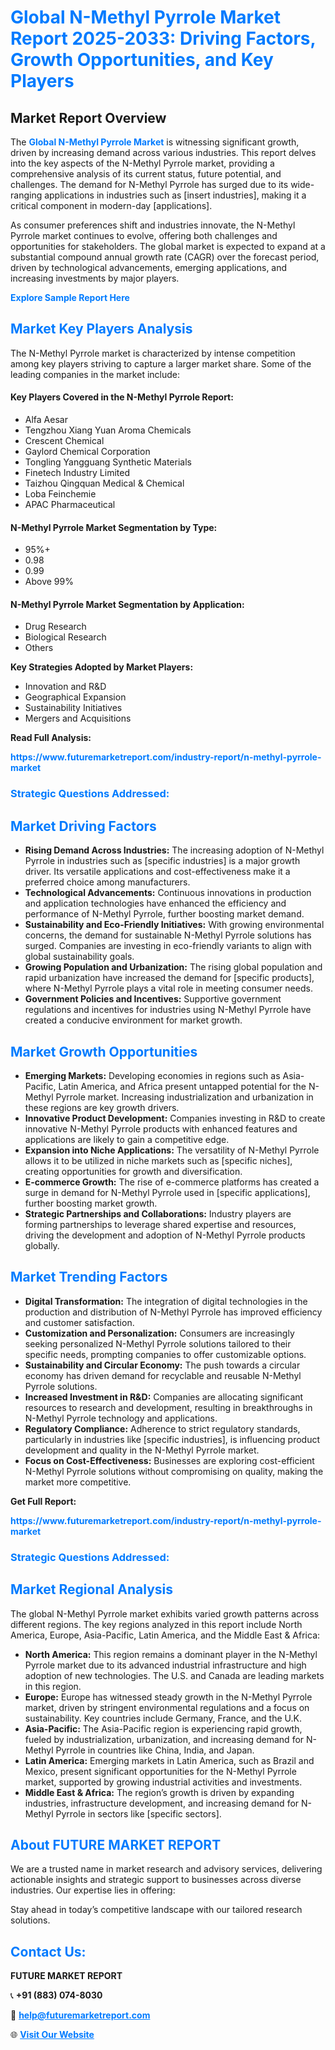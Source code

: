 <h1 style="color: #007BFF;">Global N-Methyl Pyrrole Market Report 2025-2033: Driving Factors, Growth Opportunities, and Key Players</h1>

<section id="overview">
<h2>Market Report Overview</h2>
<p>The <a href="https://www.futuremarketreport.com/industry-report/n-methyl-pyrrole-market" style="color: #007BFF; text-decoration: none;"><strong>Global N-Methyl Pyrrole Market</strong></a> is witnessing significant growth, driven by increasing demand across various industries. This report delves into the key aspects of the N-Methyl Pyrrole market, providing a comprehensive analysis of its current status, future potential, and challenges. The demand for N-Methyl Pyrrole has surged due to its wide-ranging applications in industries such as [insert industries], making it a critical component in modern-day [applications].</p>
<p>As consumer preferences shift and industries innovate, the N-Methyl Pyrrole market continues to evolve, offering both challenges and opportunities for stakeholders. The global market is expected to expand at a substantial compound annual growth rate (CAGR) over the forecast period, driven by technological advancements, emerging applications, and increasing investments by major players.</p>
</section>

<section id="overview">
<p><a href="https://www.futuremarketreport.com/request-sample/reportId=52042" style="color: #007BFF; text-decoration: none;"><strong>Explore Sample Report Here</strong></a></p>
</section>

<section id="key-players">
<h2 style="color: #007BFF;">Market Key Players Analysis</h2>
<p>The N-Methyl Pyrrole market is characterized by intense competition among key players striving to capture a larger market share. Some of the leading companies in the market include:</p>
<h4>Key Players Covered in the N-Methyl Pyrrole Report:</h4>
<ul><li>Alfa Aesar</li><li>Tengzhou Xiang Yuan Aroma Chemicals</li><li>Crescent Chemical</li><li>Gaylord Chemical Corporation</li><li>Tongling Yangguang Synthetic Materials</li><li>Finetech Industry Limited</li><li>Taizhou Qingquan Medical &amp; Chemical</li><li>Loba Feinchemie</li><li>APAC Pharmaceutical</li></ul>
<h4>N-Methyl Pyrrole Market Segmentation by Type:</h4>
<ul><li>95%+</li><li>0.98</li><li>0.99</li><li>Above 99%</li></ul>

<h4>N-Methyl Pyrrole Market Segmentation by Application:</h4>
<ul><li>Drug Research</li><li>Biological Research</li><li>Others</li></ul>
<p><strong>Key Strategies Adopted by Market Players:</strong></p>
<ul>
<li>Innovation and R&D</li>
<li>Geographical Expansion</li>
<li>Sustainability Initiatives</li>
<li>Mergers and Acquisitions</li>
</ul>
</section>

<section>
<p><strong>Read Full Analysis: </strong></p><a href="https://www.futuremarketreport.com/industry-report/n-methyl-pyrrole-market" style="color: #007BFF; text-decoration: none;"><strong>https://www.futuremarketreport.com/industry-report/n-methyl-pyrrole-market</strong></a>
<h3 style="color: #007BFF;">Strategic Questions Addressed:</h3>
</section>

<section id="driving-factors">
<h2 style="color: #007BFF;">Market Driving Factors</h2>
<ul>
<li><strong>Rising Demand Across Industries:</strong> The increasing adoption of N-Methyl Pyrrole in industries such as [specific industries] is a major growth driver. Its versatile applications and cost-effectiveness make it a preferred choice among manufacturers.</li>
<li><strong>Technological Advancements:</strong> Continuous innovations in production and application technologies have enhanced the efficiency and performance of N-Methyl Pyrrole, further boosting market demand.</li>
<li><strong>Sustainability and Eco-Friendly Initiatives:</strong> With growing environmental concerns, the demand for sustainable N-Methyl Pyrrole solutions has surged. Companies are investing in eco-friendly variants to align with global sustainability goals.</li>
<li><strong>Growing Population and Urbanization:</strong> The rising global population and rapid urbanization have increased the demand for [specific products], where N-Methyl Pyrrole plays a vital role in meeting consumer needs.</li>
<li><strong>Government Policies and Incentives:</strong> Supportive government regulations and incentives for industries using N-Methyl Pyrrole have created a conducive environment for market growth.</li>
</ul>
</section>

<section id="growth-opportunities">
<h2 style="color: #007BFF;">Market Growth Opportunities</h2>
<ul>
<li><strong>Emerging Markets:</strong> Developing economies in regions such as Asia-Pacific, Latin America, and Africa present untapped potential for the N-Methyl Pyrrole market. Increasing industrialization and urbanization in these regions are key growth drivers.</li>
<li><strong>Innovative Product Development:</strong> Companies investing in R&D to create innovative N-Methyl Pyrrole products with enhanced features and applications are likely to gain a competitive edge.</li>
<li><strong>Expansion into Niche Applications:</strong> The versatility of N-Methyl Pyrrole allows it to be utilized in niche markets such as [specific niches], creating opportunities for growth and diversification.</li>
<li><strong>E-commerce Growth:</strong> The rise of e-commerce platforms has created a surge in demand for N-Methyl Pyrrole used in [specific applications], further boosting market growth.</li>
<li><strong>Strategic Partnerships and Collaborations:</strong> Industry players are forming partnerships to leverage shared expertise and resources, driving the development and adoption of N-Methyl Pyrrole products globally.</li>
</ul>
</section>

<section id="trending-factors">
<h2 style="color: #007BFF;">Market Trending Factors</h2>
<ul>
<li><strong>Digital Transformation:</strong> The integration of digital technologies in the production and distribution of N-Methyl Pyrrole has improved efficiency and customer satisfaction.</li>
<li><strong>Customization and Personalization:</strong> Consumers are increasingly seeking personalized N-Methyl Pyrrole solutions tailored to their specific needs, prompting companies to offer customizable options.</li>
<li><strong>Sustainability and Circular Economy:</strong> The push towards a circular economy has driven demand for recyclable and reusable N-Methyl Pyrrole solutions.</li>
<li><strong>Increased Investment in R&D:</strong> Companies are allocating significant resources to research and development, resulting in breakthroughs in N-Methyl Pyrrole technology and applications.</li>
<li><strong>Regulatory Compliance:</strong> Adherence to strict regulatory standards, particularly in industries like [specific industries], is influencing product development and quality in the N-Methyl Pyrrole market.</li>
<li><strong>Focus on Cost-Effectiveness:</strong> Businesses are exploring cost-efficient N-Methyl Pyrrole solutions without compromising on quality, making the market more competitive.</li>
</ul>
</section>

<section>
<p><strong>Get Full Report: </strong></p><a href="https://www.futuremarketreport.com/industry-report/n-methyl-pyrrole-market" style="color: #007BFF; text-decoration: none;"><strong>https://www.futuremarketreport.com/industry-report/n-methyl-pyrrole-market</strong></a>
<h3 style="color: #007BFF;">Strategic Questions Addressed:</h3>
</section>


<section id="regional-analysis">
<h2 style="color: #007BFF;">Market Regional Analysis</h2>
<p>The global N-Methyl Pyrrole market exhibits varied growth patterns across different regions. The key regions analyzed in this report include North America, Europe, Asia-Pacific, Latin America, and the Middle East & Africa:</p>
<ul>
<li><strong>North America:</strong> This region remains a dominant player in the N-Methyl Pyrrole market due to its advanced industrial infrastructure and high adoption of new technologies. The U.S. and Canada are leading markets in this region.</li>
<li><strong>Europe:</strong> Europe has witnessed steady growth in the N-Methyl Pyrrole market, driven by stringent environmental regulations and a focus on sustainability. Key countries include Germany, France, and the U.K.</li>
<li><strong>Asia-Pacific:</strong> The Asia-Pacific region is experiencing rapid growth, fueled by industrialization, urbanization, and increasing demand for N-Methyl Pyrrole in countries like China, India, and Japan.</li>
<li><strong>Latin America:</strong> Emerging markets in Latin America, such as Brazil and Mexico, present significant opportunities for the N-Methyl Pyrrole market, supported by growing industrial activities and investments.</li>
<li><strong>Middle East & Africa:</strong> The region’s growth is driven by expanding industries, infrastructure development, and increasing demand for N-Methyl Pyrrole in sectors like [specific sectors].</li>
</ul>
</section>

<footer>
<h2 style="color: #007BFF;">About FUTURE MARKET REPORT</h2>
<p>We are a trusted name in market research and advisory services, delivering actionable insights and strategic support to businesses across diverse industries. Our expertise lies in offering:</p>

<p>Stay ahead in today’s competitive landscape with our tailored research solutions.</p>

<h2 style="color: #007BFF;">Contact Us:</h2>
<p><strong>FUTURE MARKET REPORT</strong></p>
<p>📞 <strong>+91 (883) 074-8030</strong></p>
<p>📧 <strong><a href="mailto:help@futuremarketreport.com" style="color: #007BFF;">help@futuremarketreport.com</a></strong></p>
<p>🌐 <strong><a href="https://www.futuremarketreport.com/" style="color: #007BFF;">Visit Our Website</a></strong></p>
</footer>